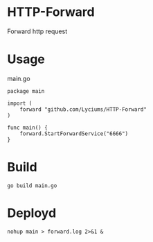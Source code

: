 # HTTP-Forward
Forward http request

# Usage
main.go

```
package main

import (
	forward "github.com/Lyciums/HTTP-Forward"
)

func main() {
	forward.StartForwardService("6666")
}

```

# Build
```
go build main.go
```

# Deployd
```
nohup main > forward.log 2>&1 &
```
